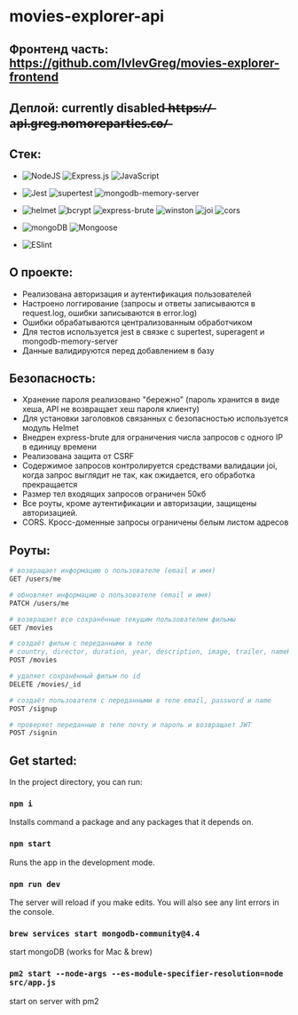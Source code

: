 # movies-explorer-api

## Фронтенд часть: https://github.com/IvlevGreg/movies-explorer-frontend

## Деплой: **currently disabled**  ̶h̶t̶t̶p̶s̶:̶/̶/̶a̶p̶i̶.̶g̶r̶e̶g̶.̶n̶o̶m̶o̶r̶e̶p̶a̶r̶t̶i̶e̶s̶.̶c̶o̶/̶

## Стек:
- ![NodeJS](https://img.shields.io/badge/node.js-6DA55F?style=for-the-badge&logo=node.js&logoColor=white)
![Express.js](https://img.shields.io/badge/express.js-%23404d59.svg?style=for-the-badge&logo=express&logoColor=%2361DAFB)
![JavaScript](https://img.shields.io/badge/javascript-%23323330.svg?style=for-the-badge&logo=javascript&logoColor=%23F7DF1E)

- ![Jest](https://img.shields.io/badge/-jest-%23C21325?style=for-the-badge&logo=jest&logoColor=white)
![supertest](https://img.shields.io/badge/-supertest-000000?style=for-the-badge&logo=tistory&logoColor=058a5e)
![mongodb-memory-server](https://img.shields.io/badge/mongodb_memory_server-47A248?style=for-the-badge&logo=mongodb&logoColor=white)

- ![helmet](https://img.shields.io/badge/helmet-0F1689?style=for-the-badge&logo=helm&logoColor=058a5e)
![bcrypt](https://img.shields.io/badge/bcrypt-003A70?style=for-the-badge&logo=letsencrypt&logoColor=058a5e)
![express-brute](https://img.shields.io/badge/express_brute-7957D5?style=for-the-badge&logo=buefy&logoColor=058a5e)
![winston](https://img.shields.io/badge/winston-000000?style=for-the-badge&logo=wire&logoColor=058a5e)
![joi](https://img.shields.io/badge/joi-004027?style=for-the-badge&logo=jameson&logoColor=058a5e)
![cors](https://img.shields.io/badge/cors-003A70?style=for-the-badge&logo=cors&logoColor=058a5e)

- ![mongoDB](https://img.shields.io/badge/mongodb-47A248?style=for-the-badge&logo=mongodb&logoColor=white)
![Mongoose](https://img.shields.io/badge/mongoose-880000?style=for-the-badge&logo=mongoose&logoColor=white)

- ![ESlint](https://img.shields.io/badge/eslint-4B32C3.svg?style=for-the-badge&logo=eslint&logoColor=white)

## О проекте:
- Реализована авторизация и аутентификация пользователей
- Настроено логгирование (запросы и ответы записываются в request.log, ошибки записываются в error.log)
- Ошибки обрабатываются централизованным обработчиком
- Для тестов используется jest в связке с supertest, superagent и mongodb-memory-server
- Данные валидируются перед добавлением в базу

## Безопасность:
- Хранение пароля реализовано "бережно" (пароль хранится в виде хеша, API не возвращает хеш пароля клиенту)
- Для установки заголовков связанных с безопасностью используется модуль Helmet
- Внедрен express-brute для ограничения числа запросов с одного IP в единицу времени
- Реализована защита от CSRF
- Содержимое запросов контролируется средствами валидации joi, когда запрос выглядит не так, как ожидается, его обработка прекращается
- Размер тел входящих запросов ограничен 50кб
- Все роуты, кроме аутентификации и авторизации, защищены авторизацией.
- CORS. Кросс-доменные запросы ограничены белым листом адресов

## Роуты:

```bash
# возвращает информацию о пользователе (email и имя)
GET /users/me

# обновляет информацию о пользователе (email и имя)
PATCH /users/me

# возвращает все сохранённые текущим пользователем фильмы
GET /movies

# создаёт фильм с переданными в теле
# country, director, duration, year, description, image, trailer, nameRU, nameEN и thumbnail, movieId 
POST /movies

# удаляет сохранённый фильм по id
DELETE /movies/_id

# создаёт пользователя с переданными в теле email, password и name
POST /signup

# проверяет переданные в теле почту и пароль и возвращает JWT
POST /signin 
```

## Get started:

In the project directory, you can run:

### `npm i`

Installs command a package and any packages that it depends on.

### `npm start`

Runs the app in the development mode.

### `npm run dev`

The server will reload if you make edits.
You will also see any lint errors in the console.

### `brew services start mongodb-community@4.4` 

start mongoDB (works for Mac & brew)

### `pm2 start --node-args --es-module-specifier-resolution=node src/app.js`

start on server with pm2
